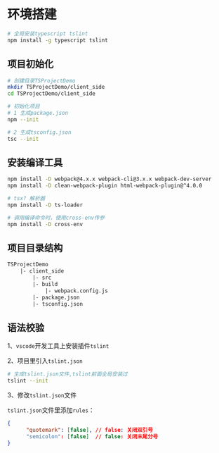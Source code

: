 # 环境搭建

```bash
# 全局安装typescript tslint
npm install -g typescript tslint
```

## 项目初始化

```bash
# 创建目录TSProjectDemo
mkdir TSProjectDemo/client_side
cd TSProjectDemo/client_side

# 初始化项目
# 1 生成package.json
npm --init

# 2 生成tsconfig.json
tsc --init
```

## 安装编译工具

```bash
npm install -D webpack@4.x.x webpack-cli@3.x.x webpack-dev-server
npm install -D clean-webpack-plugin html-webpack-plugin@^4.0.0

# tsx? 解析器
npm install -D ts-loader

# 调用编译命令时，使用cross-env传参
npm install -D cross-env
```

## 项目目录结构

```diff
TSProjectDemo
	|- client_side
		|- src
		|- build
			|- webpack.config.js
		|- package.json
		|- tsconfig.json
```

## 语法校验

1、`vscode`开发工具上安装插件`tslint`

2、项目里引入`tslint.json`

```bash
# 生成tslint.json文件,tslint前面全局安装过
tslint --init
```

3、修改`tslint.json`文件

`tslint.json`文件里添加`rules`：

```json
{
      "quotemark": [false], // false: 关闭双引号
      "semicolon": [false]	// false: 关闭末尾分号
}
```

